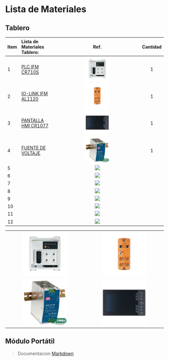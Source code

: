 # Lista de Materiales
## Tablero 

| Item | Lista de Materiales Tablero:   | Ref.        | Cantidad |
| -----| :--------------------------- |:-----------: | :--------:|
|1| [PLC IFM CR710S](https://www.ifm.com/es/es/product/CR710S) |<img src="images/CR710S.jpg" width="30%">| 1 |
|2| [IO-LINK IFM AL1120](https://www.ifm.com/de/en/product/AL1120)| <img src="images/iolink.jpg" width="30%">| 1 |
|3| [PANTALLA HMI CR1077](https://www.ifm.com/es/es/product/CR1077) | <img src="images/CR1077.jpg" width="30%"/>| 1 |
|4| [FUENTE DE VOLTAJE](http://dmu.cl/fuentes-de-poder/fuentes-de-poder-24vdc/fuente-poder-24v-10a-riel-din-ndr-240-24)|<img src="images/fuente.jpg" width="30%"/>| 1 |
|5|  [ ](  ) | <img src="#" width="40%"/>  |
|6|  [ ](  ) | <img src="#" width="40%"/>  |
|7|  [ ](  ) | <img src="#" width="40%"/>  |
|8|  [ ](  ) | <img src="#" width="40%"/>  |
|9|  [ ](  ) | <img src="#" width="40%"/>  |
|10| [ ](  ) | <img src="#" width="40%"/>  |
|11| [ ](  ) | <img src="#" width="40%"/>  |
|12| [ ](  ) | <img src="#" width="40%"/>  |







<table>

 <tr>
    <td align="center" > <a href="https://www.ifm.com/es/es/product/CR710S"> 
    <img src="images/CR710S.jpg" width="60%"> 
    </td>
    <td align="center" > <a href="https://www.ifm.com/de/en/product/AL1120">
    <img src="images/iolink.jpg" width="60%"> 
    </td>
 </tr>

 <tr>
    <td align="center" > <a href="http://dmu.cl/fuentes-de-poder/fuentes-de-poder-24vdc/fuente-poder-24v-10a-riel-din-ndr-240-24">
    <img src="images/fuente.jpg" width="60%"/> 
    </td>
    <td align="center" > <a href="https://www.ifm.com/es/es/product/CR1077"> <img src="images/CR1077.jpg" width="60%"/></td>
 </tr>

</table>

## Módulo Portátil






































> Documentacion [Markdown]( https://github.com/adam-p/markdown-here/wiki/Markdown-Here-Cheatsheet "Documentación Markdown")